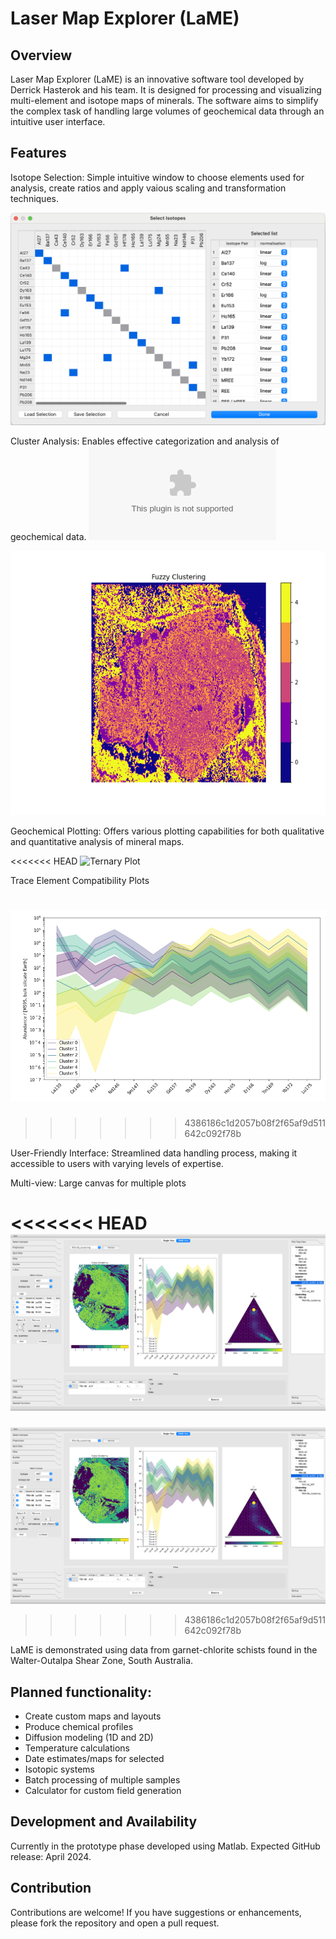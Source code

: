 
# Laser Map Explorer (LaME)

## Overview

Laser Map Explorer (LaME) is an innovative software tool developed by Derrick Hasterok and his team. It is designed for processing and visualizing multi-element and isotope maps of minerals. The software aims to simplify the complex task of handling large volumes of geochemical data through an intuitive user interface.

## Features

Isotope Selection: Simple intuitive window to choose elements used for analysis, create ratios and apply vaious scaling and transformation techniques.

![Isotope Selection Window](images/Isotope_selection.png)

Cluster Analysis: Enables effective categorization and analysis of geochemical data.
![Cluster analysis](images/ws02_cluster_fuzzy_2_0.eps)

![Cluster Analysis](images/ws02_cluster_fuzzy_2_0.png)


Geochemical Plotting: Offers various plotting capabilities for both qualitative and quantitative analysis of mineral maps.

<<<<<<< HEAD
![Ternary Plot](images/ternary_plot.png)

Trace Element Compatibility Plots

![Tec Analysis](images/n-dim_plot.png)
=======
>>>>>>> 4386186c1d2057b08f2f65af9d511642c092f78b

User-Friendly Interface: Streamlined data handling process, making it accessible to users with varying levels of expertise.

Multi-view: Large canvas for multiple plots

<<<<<<< HEAD
![Multi-view](images/TR3-06_Multiview_2.png)
=======
![Mulit-view Interface](images/TR3-06_Multiview_2.png)
>>>>>>> 4386186c1d2057b08f2f65af9d511642c092f78b

LaME is demonstrated using data from garnet-chlorite schists found in the Walter-Outalpa Shear Zone, South Australia.

## Planned functionality:

* Create custom maps and layouts
* Produce chemical profiles
* Diffusion modeling (1D and 2D)
* Temperature calculations
* Date estimates/maps for selected
* Isotopic systems
* Batch processing of multiple samples
* Calculator for custom field generation


## Development and Availability

Currently in the prototype phase developed using Matlab.
Expected GitHub release: April 2024.


## Contribution

Contributions are welcome! If you have suggestions or enhancements, please fork the repository and open a pull request.



